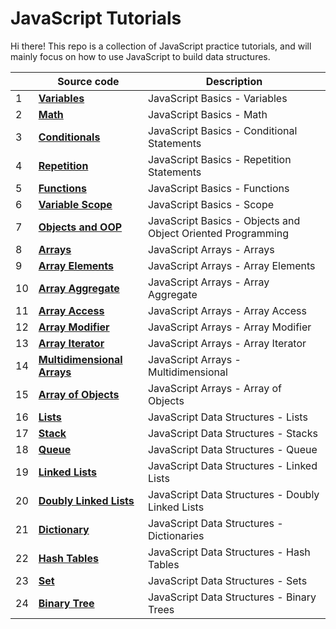 # JavaScript Tutorials

Hi there! This repo is a collection of JavaScript practice tutorials, and will mainly focus on how to use JavaScript to build data structures.


| | Source code | Description |
| --- | --- | --- |
|1| **[Variables](javascript-basics/01-variables.js)** | JavaScript Basics - Variables |
|2| **[Math](javascript-basics/02-math.js)** | JavaScript Basics - Math  |
|3| **[Conditionals](javascript-basics/03-conditionals.js)** | JavaScript Basics - Conditional Statements |
|4| **[Repetition](javascript-basics/04-repetition.js)** | JavaScript Basics - Repetition Statements  |
|5| **[Functions](javascript-basics/05-functions.js)** | JavaScript Basics - Functions |
|6| **[Variable Scope](javascript-basics/06-variable-scope.js)** | JavaScript Basics - Scope |
|7| **[Objects and OOP](javascript-basics/07-objects.js)** | JavaScript Basics - Objects and Object Oriented Programming |
|8| **[Arrays](javascript-arrays/01-arrays.js)** | JavaScript Arrays - Arrays |
|9| **[Array Elements](javascript-arrays/02-elements.js)** | JavaScript Arrays - Array Elements |
|10| **[Array Aggregate](javascript-arrays/03-aggregate.js)** | JavaScript Arrays - Array Aggregate |
|11| **[Array Access](javascript-arrays/04-access.js)** | JavaScript Arrays - Array Access |
|12| **[Array Modifier](javascript-arrays/05-modifier.js)** | JavaScript Arrays - Array Modifier |
|13| **[Array Iterator](javascript-arrays/06-iterator.js)** | JavaScript Arrays - Array Iterator |
|14| **[Multidimensional Arrays](javascript-arrays/07-multidimensional.js)** | JavaScript Arrays - Multidimensional |
|15| **[Array of Objects](javascript-arrays/08-array-of-objects.js)** | JavaScript Arrays - Array of Objects |
|16| **[Lists](javascript-data-structures/01-lists.js)** | JavaScript Data Structures - Lists |
|17| **[Stack](javascript-data-structures/02-stacks.js)** | JavaScript Data Structures - Stacks |
|18| **[Queue](javascript-data-structures/03-queues.js)** | JavaScript Data Structures - Queue |
|19| **[Linked Lists](javascript-data-structures/04-linked-lists.js)** | JavaScript Data Structures - Linked Lists |
|20| **[Doubly Linked Lists](javascript-data-structures/05-doubly-linked-lists.js)** | JavaScript Data Structures - Doubly Linked Lists |
|21| **[Dictionary](javascript-data-structures/06-dictionaries.js)** | JavaScript Data Structures - Dictionaries |
|22| **[Hash Tables](javascript-data-structures/07-hash-tables.js)** | JavaScript Data Structures - Hash Tables |
|23| **[Set](javascript-data-structures/08-sets.js)** | JavaScript Data Structures - Sets |
|24| **[Binary Tree](javascript-data-structures/09-binary-trees.js)** | JavaScript Data Structures - Binary Trees |
